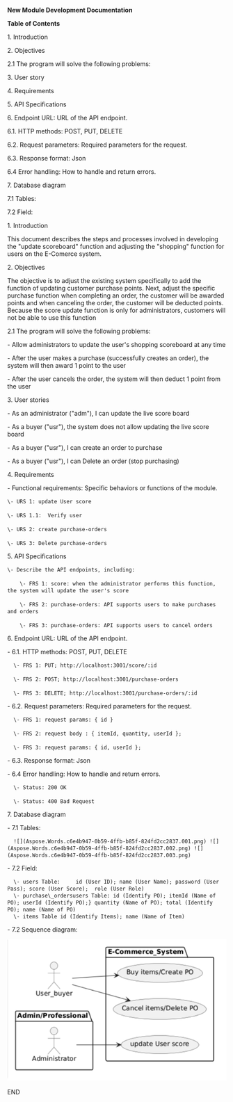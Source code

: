 ﻿**New Module Development Documentation**

**Table of Contents**

1\. Introduction

2\. Objectives

  2\.1 The program will solve the following problems:

3\. User story

4\. Requirements

5\. API Specifications

6\. Endpoint URL: URL of the API endpoint.

  6\.1. HTTP methods: POST, PUT, DELETE

  6\.2. Request parameters: Required parameters for the request.

  6\.3. Response format: Json

  6\.4 Error handling: How to handle and return errors.

7\. Database diagram

  7\.1 Tables:

  7\.2 Field:


1\. Introduction

This document describes the steps and processes involved in developing the "update scoreboard" function and adjusting the "shopping" function for users on the E-Comerce system.

2\. Objectives

The objective is to adjust the existing system specifically to add the function of updating customer purchase points. Next, adjust the specific purchase function when completing an order, the customer will be awarded points and when canceling the order, the customer will be deducted points. Because the score update function is only for administrators, customers will not be able to use this function

  2\.1 The program will solve the following problems:

  \- Allow administrators to update the user's shopping scoreboard at any time

  \- After the user makes a purchase (successfully creates an order), the system will then award 1 point to the user

  \- After the user cancels the order, the system will then deduct 1 point from the user

3\. User stories

  \- As an administrator ("adm"), I can update the live score board

  \- As a buyer ("usr"), the system does not allow updating the live score board

  \- As a buyer ("usr"), I can create an order to purchase

  \- As a buyer ("usr"), I can Delete an order (stop purchasing)

4\. Requirements

  \- Functional requirements: Specific behaviors or functions of the module.

    \- URS 1: update User score

    \- URS 1.1:  Verify user

    \- URS 2: create purchase-orders

    \- URS 3: Delete purchase-orders

5\. API Specifications

    \- Describe the API endpoints, including:

        \- FRS 1: score: when the administrator performs this function, the system will update the user's score

        \- FRS 2: purchase-orders: API supports users to make purchases and orders

        \- FRS 3: purchase-orders: API supports users to cancel orders

6\. Endpoint URL: URL of the API endpoint.

  \- 6\.1. HTTP methods: POST, PUT, DELETE

      \- FRS 1: PUT; http://localhost:3001/score/:id

      \- FRS 2: POST; http://localhost:3001/purchase-orders

      \- FRS 3: DELETE; http://localhost:3001/purchase-orders/:id

  \- 6\.2. Request parameters: Required parameters for the request.

      \- FRS 1: request params: { id }

      \- FRS 2: request body : { itemId, quantity, userId };

      \- FRS 3: request params: { id, userId };

  \- 6\.3. Response format: Json

  \- 6\.4 Error handling: How to handle and return errors.

      \- Status: 200 OK

      \- Status: 400 Bad Request

7\. Database diagram

  \- 7\.1 Tables:

      ![](Aspose.Words.c6e4b947-0b59-4ffb-b85f-824fd2cc2837.001.png) ![](Aspose.Words.c6e4b947-0b59-4ffb-b85f-824fd2cc2837.002.png) ![](Aspose.Words.c6e4b947-0b59-4ffb-b85f-824fd2cc2837.003.png)

  \- 7\.2 Field:

      \- users Table:     id (User ID); name (User Name); password (User Pass); score (User Score);  role (User Role)
      \- purchase\_ordersusers Table: id (Identify PO); itemId (Name of PO); userId (Identify PO);} quantity (Name of PO); total (Identify PO); name (Name of PO) 
      \- items Table id (Identify Items); name (Name of Item)

  \- 7\.2 Sequence diagram:

![](Aspose.Words.c6e4b947-0b59-4ffb-b85f-824fd2cc2837.004.png)

END

